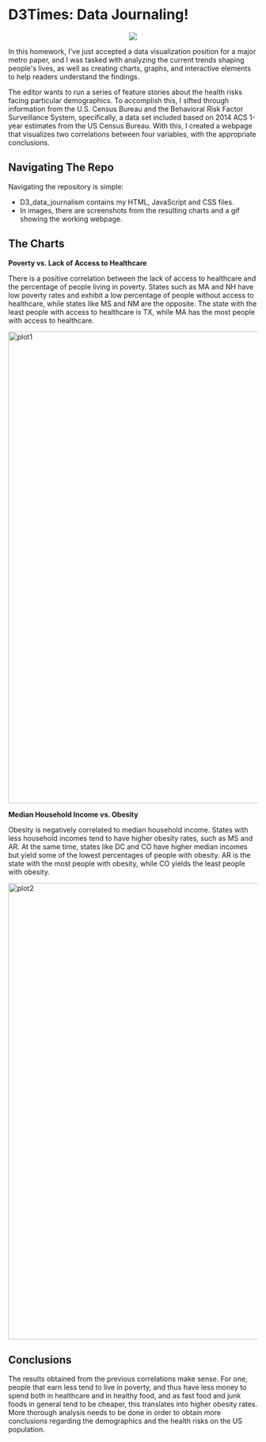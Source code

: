 # D3Times: Data Journaling! 

<p align="center">
  <img src="https://user-images.githubusercontent.com/77795761/125186189-76692380-e1ee-11eb-9f74-7cedd6bcf86e.gif" />
</p>

In this homework, I've just accepted a data visualization position for a major metro paper, and I was tasked with analyzing the current trends shaping people's lives, as well as creating charts, graphs, and interactive elements to help readers understand the findings. 

The editor wants to run a series of feature stories about the health risks facing particular demographics. To accomplish this, I sifted through information from the U.S. Census Bureau and the Behavioral Risk Factor Surveillance System, specifically, a data set included based on 2014 ACS 1-year estimates from the US Census Bureau. With this, I created a webpage that visualizes two correlations between four variables, with the appropriate conclusions.

## Navigating The Repo

Navigating the repository is simple:
- D3_data_journalism contains my HTML, JavaScript and CSS files.
- In images, there are screenshots from the resulting charts and a gif showing the working webpage.

## The Charts

**Poverty vs. Lack of Access to Healthcare**

There is a positive correlation between the lack of access to healthcare and the percentage of people living in poverty. States such as MA and NH have low poverty rates and exhibit a low percentage of people without access to healthcare, while states like MS and NM are the opposite. The state with the least people with access to healthcare is TX, while MA has the most people with access to healthcare.

<img width="952" alt="plot1" src="https://user-images.githubusercontent.com/77795761/125186313-45d5b980-e1ef-11eb-8629-a9bd67a37790.png">


**Median Household Income vs. Obesity**

Obesity is negatively correlated to median household income. States with less household incomes tend to have higher obesity rates, such as MS and AR. At the same time, states like DC and CO have higher median incomes but yield some of the lowest percentages of people with obesity. AR is the state with the most people with obesity, while CO yields the least people with obesity.

<img width="921" alt="plot2" src="https://user-images.githubusercontent.com/77795761/125186315-4b330400-e1ef-11eb-8880-3ec1c21f8e76.png">

## Conclusions
The results obtained from the previous correlations make sense. For one, people that earn less tend to live in poverty, and thus have less money to spend both in healthcare and in healthy food, and as fast food and junk foods in general tend to be cheaper, this translates into higher obesity rates. More thorough analysis needs to be done in order to obtain more conclusions regarding the demographics and the health risks on the US population.

